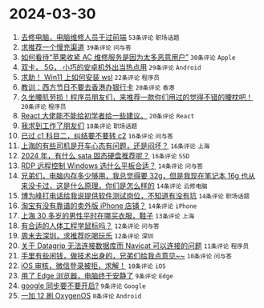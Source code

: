 # 2024-03-30

1. [去修电脑，电脑维修人员干过前端](https://www.v2ex.com/t/1028319) `53条评论` `职场话题`
1. [求推荐一个慢充渠道](https://www.v2ex.com/t/1028309) `39条评论` `问与答`
1. [如何看待“苹果收紧 AC 维修服务是因为太多恶意用户”](https://www.v2ex.com/t/1028314) `30条评论` `Apple`
1. [双卡， 5G， 小巧的安卓机外出当热点用](https://www.v2ex.com/t/1028299) `29条评论` `Android`
1. [求助！ Win11 上如何安装 wsl](https://www.v2ex.com/t/1028402) `22条评论` `程序员`
1. [教训：西方节日不要去香港办银行卡](https://www.v2ex.com/t/1028373) `20条评论` `香港`
1. [久坐腰肌劳损！程序员朋友们，来推荐一款你们用过的觉得不错的腰枕吧！](https://www.v2ex.com/t/1028354) `20条评论` `程序员`
1. [React 大佬能不能给初学者给一些建议。](https://www.v2ex.com/t/1028324) `20条评论` `React`
1. [我求到工作了朋友们](https://www.v2ex.com/t/1028339) `18条评论` `职场话题`
1. [已过 c1 科目二，纠结要不要转 c2](https://www.v2ex.com/t/1028394) `16条评论` `问与答`
1. [上海的有些司机是开车心态有问题，还是闷坏？](https://www.v2ex.com/t/1028362) `16条评论` `上海`
1. [2024 年，有什么 sata 固态硬盘推荐呢？](https://www.v2ex.com/t/1028332) `16条评论` `SSD`
1. [RDP 远程控制 Windows 选什么平板合适？](https://www.v2ex.com/t/1028365) `14条评论` `问与答`
1. [兄弟们，电脑内存多少够用，我总觉得要 32g，但是我现在笔记本 16g 也从来没卡过，这是什么原理，你们是怎么样的](https://www.v2ex.com/t/1028356) `14条评论` `云修电脑`
1. [博为峰打电话给我说提供软件测试岗位，不知道有没有坑](https://www.v2ex.com/t/1028320) `14条评论` `职场话题`
1. [淘宝有没有靠谱的卖外版 iPhone 店铺？](https://www.v2ex.com/t/1028303) `14条评论` `iPhone`
1. [上海 30 多岁的男性平时在哪买衣服，鞋子](https://www.v2ex.com/t/1028344) `13条评论` `上海`
1. [有合适的人体工程学鼠标吗？](https://www.v2ex.com/t/1028358) `12条评论` `问与答`
1. [周末去深圳，求推荐吃喝玩乐](https://www.v2ex.com/t/1028335) `12条评论` `深圳`
1. [关于 Datagrip 无法连接数据库而 Navicat 可以连接的问题](https://www.v2ex.com/t/1028325) `11条评论` `程序员`
1. [手里有些闲钱，做技术出身的，兄弟们给我点意见~~](https://www.v2ex.com/t/1028351) `10条评论` `问与答`
1. [iOS 审核，微信登录被拒，求解！](https://www.v2ex.com/t/1028336) `10条评论` `iOS`
1. [用了 Edge 浏览器，电脑终于安静了](https://www.v2ex.com/t/1028355) `9条评论` `Edge`
1. [google 同步要不要开启?](https://www.v2ex.com/t/1028306) `9条评论` `Google`
1. [一加 12 刷 OxygenOS](https://www.v2ex.com/t/1028334) `8条评论` `Android`
